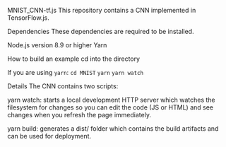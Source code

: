 MNIST_CNN-tf.js
This repository contains a CNN implemented in TensorFlow.js.

Dependencies
These dependencies are required to be installed.

Node.js version 8.9 or higher
Yarn

How to build an example
cd into the directory

If you are using ```yarn```:
```cd MNIST```
```yarn```
```yarn watch```


Details
The CNN contains two scripts:

yarn watch: starts a local development HTTP server which watches the filesystem for changes so you can edit the code (JS or HTML) and see changes when you refresh the page immediately.

yarn build: generates a dist/ folder which contains the build artifacts and can be used for deployment.
